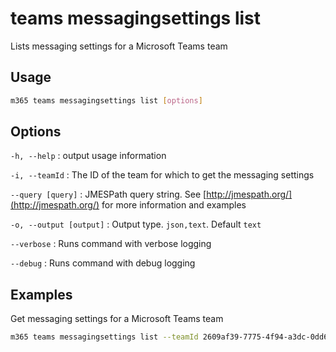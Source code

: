 # teams messagingsettings list

Lists messaging settings for a Microsoft Teams team

## Usage

```sh
m365 teams messagingsettings list [options]
```

## Options

`-h, --help`
: output usage information

`-i, --teamId`
: The ID of the team for which to get the messaging settings

`--query [query]`
: JMESPath query string. See [http://jmespath.org/](http://jmespath.org/) for more information and examples

`-o, --output [output]`
: Output type. `json,text`. Default `text`

`--verbose`
: Runs command with verbose logging

`--debug`
: Runs command with debug logging

## Examples

Get messaging settings for a Microsoft Teams team

```sh
m365 teams messagingsettings list --teamId 2609af39-7775-4f94-a3dc-0dd67657e900
```